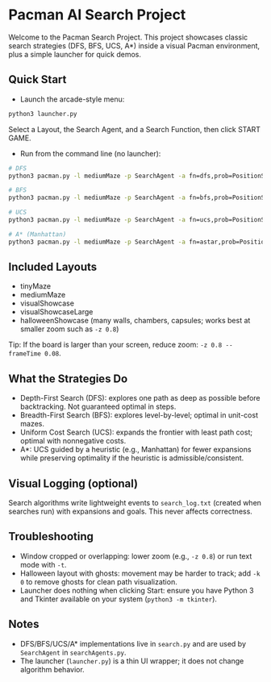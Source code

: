 # Pacman AI Search Project

Welcome to the Pacman Search Project. This project showcases classic search strategies (DFS, BFS, UCS, A*) inside a visual Pacman environment, plus a simple launcher for quick demos.

## Quick Start

- Launch the arcade-style menu:
```bash
python3 launcher.py
```
Select a Layout, the Search Agent, and a Search Function, then click START GAME.

- Run from the command line (no launcher):
```bash
# DFS
python3 pacman.py -l mediumMaze -p SearchAgent -a fn=dfs,prob=PositionSearchProblem -z 1

# BFS
python3 pacman.py -l mediumMaze -p SearchAgent -a fn=bfs,prob=PositionSearchProblem -z 1

# UCS
python3 pacman.py -l mediumMaze -p SearchAgent -a fn=ucs,prob=PositionSearchProblem -z 1

# A* (Manhattan)
python3 pacman.py -l mediumMaze -p SearchAgent -a fn=astar,prob=PositionSearchProblem,heuristic=manhattanHeuristic -z 1
```

## Included Layouts
- tinyMaze
- mediumMaze
- visualShowcase
- visualShowcaseLarge
- halloweenShowcase (many walls, chambers, capsules; works best at smaller zoom such as `-z 0.8`)

Tip: If the board is larger than your screen, reduce zoom: `-z 0.8 --frameTime 0.08`.

## What the Strategies Do
- Depth-First Search (DFS): explores one path as deep as possible before backtracking. Not guaranteed optimal in steps.
- Breadth-First Search (BFS): explores level-by-level; optimal in unit-cost mazes.
- Uniform Cost Search (UCS): expands the frontier with least path cost; optimal with nonnegative costs.
- A*: UCS guided by a heuristic (e.g., Manhattan) for fewer expansions while preserving optimality if the heuristic is admissible/consistent.

## Visual Logging (optional)
Search algorithms write lightweight events to `search_log.txt` (created when searches run) with expansions and goals. This never affects correctness.

## Troubleshooting
- Window cropped or overlapping: lower zoom (e.g., `-z 0.8`) or run text mode with `-t`.
- Halloween layout with ghosts: movement may be harder to track; add `-k 0` to remove ghosts for clean path visualization.
- Launcher does nothing when clicking Start: ensure you have Python 3 and Tkinter available on your system (`python3 -m tkinter`).

## Notes
- DFS/BFS/UCS/A* implementations live in `search.py` and are used by `SearchAgent` in `searchAgents.py`.
- The launcher (`launcher.py`) is a thin UI wrapper; it does not change algorithm behavior.
